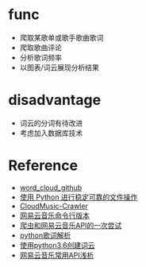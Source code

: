 # func
- 爬取某歌单或歌手歌曲歌词
- 爬取歌曲评论
- 分析歌词频率
- 以图表/词云展现分析结果

# disadvantage

- 词云的分词有待改进
- 考虑加入数据库技术

# Reference
- [word_cloud_github](https://github.com/amueller/word_cloud)
- [使用 Python 进行稳定可靠的文件操作](https://blog.csdn.net/dreamthen/article/details/17263259)
- [CloudMusic-Crawler](https://github.com/GreatV/CloudMusic-Crawler)
- [网易云音乐命令行版本](https://github.com/darknessomi/musicbox)
- [爬虫和网易云音乐API的一次尝试](https://blog.csdn.net/qq_30612221/article/details/78569135)
- [python歌词解析](https://blog.csdn.net/weixin_41903241/article/details/79700936)
- [使用python3.6创建词云](https://blog.csdn.net/xiawai/article/details/79082271)
- [网易云音乐常用API浅析](http://moonlib.com/606.html)
